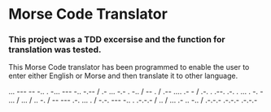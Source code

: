 # Morse Code Translator

### This project was a TDD excersise and the function for translation was tested.

This Morse Code translator has been programmed to enable the user to enter either English or Morse and then translate it to other language.

... --- -- -.. . -... --- -.. -.-- / .- ... -.- . -.. / -- . / .-- .... .- - / .-. . .--. .-. . ... . -. - ... / ... / .. -. / -- --- .-. ... . / -.-. --- -.. . .-.-.- / .. / ... .- .. -.. / .-.-.- .-.-.- .-.-.-
